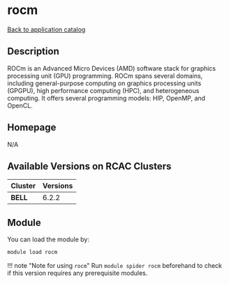 # rocm

[Back to application catalog](../app_catalog.md)

## Description

ROCm is an Advanced Micro Devices (AMD) software stack for graphics processing unit (GPU) programming. ROCm spans several domains, including general-purpose computing on graphics processing units (GPGPU), high performance computing (HPC), and heterogeneous computing. It offers several programming models: HIP, OpenMP, and OpenCL.

## Homepage

N/A

## Available Versions on RCAC Clusters

|Cluster|Versions|
|---|---|
**BELL**|6.2.2

## Module

You can load the module by:

```bash
module load rocm
```

!!! note "Note for using `rocm`"
    Run `module spider rocm` beforehand to check if this version requires any prerequisite modules.
